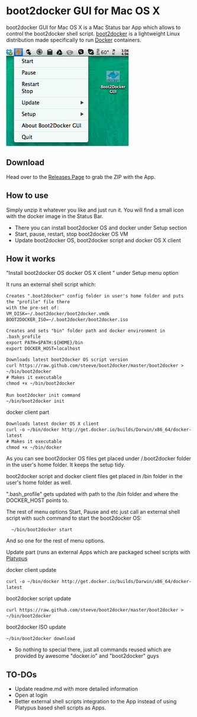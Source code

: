 boot2docker GUI for Mac OS X
============================

boot2docker GUI for Mac OS X is a Mac Status bar App which allows to control the boot2docker shell script.
[boot2docker](https://github.com/steeve/boot2docker) is a lightweight Linux distribution made specifically to run [Docker](https://www.docker.io/) containers.

![Boot2Docker-GUI L](doot2docker-gui.png "Boot2Docker-GUI")

Download
--------
Head over to the [Releases Page](https://github.com/rimusz/boot2docker-gui-osx/releases) to grab the ZIP with the App.


How to use
----------

Simply unzip it whatever you like and just run it.
You will find a small icon with the docker image in the Status Bar.

* There you can install boot2docker OS and docker under Setup section
* Start, pause, restart, stop boot2docker OS VM
* Update boot2docker OS, boot2docker script and docker OS X client


How it works
------------

"Install boot2docker OS docker OS X client " under Setup menu option

It runs an external shell script which:
````
Creates ".boot2docker" config folder in user's home folder and puts the "profile" file there
with the pre-set of:
VM_DISK=~/.boot2docker/boot2docker.vmdk
BOOT2DOCKER_ISO=~/.boot2docker/boot2docker.iso
````

````
Creates and sets "bin" folder path and docker environment in .bash_profile
export PATH=$PATH:${HOME}/bin
export DOCKER_HOST=localhost
````

````
Downloads latest boot2docker OS script version
curl https://raw.github.com/steeve/boot2docker/master/boot2docker > ~/bin/boot2docker
# Makes it executable
chmod +x ~/bin/boot2docker

Run boot2docker init command
~/bin/boot2docker init
````

docker client part
````
Downloads latest docker OS X client
curl -o ~/bin/docker http://get.docker.io/builds/Darwin/x86_64/docker-latest
# Makes it executable
chmod +x ~/bin/docker
````
As you can see boot2docker OS files get placed under /.boot2docker folder in the user's
home folder. It keeps the setup tidy.

boot2docker script  and docker client files get placed in /bin folder in the user's
home folder as well.

".bash_profile" gets updated with path to the /bin folder and where the DOCKER_HOST points to.

The rest of menu options Start, Pause and etc just call an external shell script with such command to start 
the boot2docker OS:
````
  ~/bin/boot2docker start
````
And so one for the rest of menu options.


Update part (runs an external Apps which are packaged scheel scripts with [Platypus](http://sveinbjorn.org/platypus)

docker client update
````
curl -o ~/bin/docker http://get.docker.io/builds/Darwin/x86_64/docker-latest
````

boot2docker script update
````
curl https://raw.github.com/steeve/boot2docker/master/boot2docker > ~/bin/boot2docker
````

boot2docker ISO update
````
~/bin/boot2docker download
````

* So nothing to special there, just all commands reused which are provided by awesome "docker.io" and "boot2docker" guys


TO-DOs
------

* Update readme.md with more detailed information
* Open at login
* Better external shell scripts integration to the App instead of using Platypus based shell scripts as Apps.
